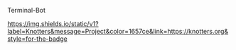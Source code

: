 Terminal-Bot

https://img.shields.io/static/v1?label=Knotters&message=Project&color=1657ce&link=https://knotters.org&style=for-the-badge

